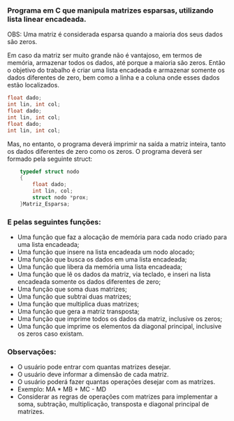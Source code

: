 ### Programa em C que manipula matrizes esparsas, utilizando lista linear encadeada.

OBS: Uma matriz é considerada esparsa quando a maioria dos seus dados são zeros.

Em caso da matriz ser muito grande não é vantajoso, em termos de memória, armazenar todos os
dados, até porque a maioria são zeros. Então o objetivo do trabalho é criar uma lista encadeada e
armazenar somente os dados diferentes de zero, bem como a linha e a coluna onde esses dados
estão localizados.

```c
float dado;
int lin, int col;
float dado;
int lin, int col;
float dado;
int lin, int col;
``` 

Mas, no entanto, o programa deverá imprimir na saída a matriz inteira, tanto os dados diferentes de
zero como os zeros.
O programa deverá ser formado pela seguinte struct:

```c
    typedef struct nodo
    {
        float dado;
        int lin, col;
        struct nodo *prox;
    }Matriz_Esparsa;
``` 
### E pelas seguintes funções:
- Uma função que faz a alocação de memória para cada nodo criado para uma lista
encadeada;
- Uma função que insere na lista encadeada um nodo alocado;
- Uma função que busca os dados em uma lista encadeada;
- Uma função que libera da memória uma lista encadeada;
- Uma função que lê os dados da matriz, via teclado, e inseri na lista encadeada somente os
dados diferentes de zero;
- Uma função que soma duas matrizes;
- Uma função que subtrai duas matrizes;
- Uma função que multiplica duas matrizes;
- Uma função que gera a matriz transposta;
- Uma função que imprime todos os dados da matriz, inclusive os zeros;
- Uma função que imprime os elementos da diagonal principal, inclusive os zeros caso
existam.

### Observações:
- O usuário pode entrar com quantas matrizes desejar.
- O usuário deve informar a dimensão de cada matriz.
- O usuário poderá fazer quantas operações desejar com as matrizes.
- Exemplo: MA * MB + MC - MD
- Considerar as regras de operações com matrizes para implementar a soma, subtração,
multiplicação, transposta e diagonal principal de matrizes.
